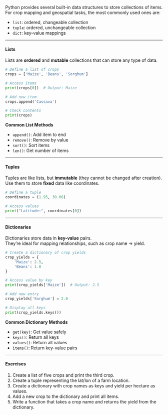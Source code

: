 Python provides several built-in data structures to store collections of items.  
For crop mapping and geospatial tasks, the most commonly used ones are:

- `list`: ordered, changeable collection
- `tuple`: ordered, unchangeable collection
- `dict`: key-value mappings

---

#### Lists

Lists are **ordered** and **mutable** collections that can store any type of data.

```python
# Define a list of crops
crops = ['Maize', 'Beans', 'Sorghum']

# Access items
print(crops[0])  # Output: Maize

# Add new item
crops.append('Cassava')

# Check contents
print(crops)
```

**Common List Methods**

- `append()`: Add item to end
- `remove()`: Remove by value
- `sort()`: Sort items
- `len()`: Get number of items

---

#### Tuples

Tuples are like lists, but **immutable** (they cannot be changed after creation).  
Use them to store **fixed** data like coordinates.

```python
# Define a tuple
coordinates = (1.95, 30.06)

# Access values
print("Latitude:", coordinates[0])
```

---

#### Dictionaries

Dictionaries store data in **key-value** pairs.  
They’re ideal for mapping relationships, such as crop name → yield.

```python
# Create a dictionary of crop yields
crop_yields = {
    'Maize': 2.5,
    'Beans': 1.8
}

# Access value by key
print(crop_yields['Maize'])  # Output: 2.5

# Add new entry
crop_yields['Sorghum'] = 2.0

# Display all keys
print(crop_yields.keys())
```

**Common Dictionary Methods**

- `get(key)`: Get value safely
- `keys()`: Return all keys
- `values()`: Return all values
- `items()`: Return key-value pairs

---

#### Exercises

1. Create a list of five crops and print the third crop.
2. Create a tuple representing the lat/lon of a farm location.
3. Create a dictionary with crop names as keys and yield per hectare as values.
4. Add a new crop to the dictionary and print all items.
5. Write a function that takes a crop name and returns the yield from the dictionary.